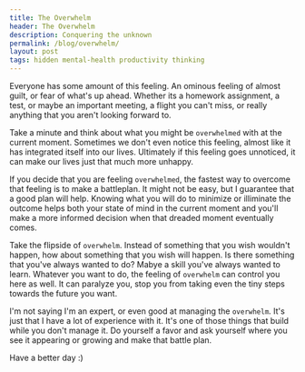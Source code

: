 ```yaml
---
title: The Overwhelm
header: The Overwhelm
description: Conquering the unknown
permalink: /blog/overwhelm/
layout: post
tags: hidden mental-health productivity thinking
---
```


Everyone has some amount of this feeling. An ominous feeling of almost guilt, or fear of what's up ahead. Whether its a homework assignment, a test, or maybe an important meeting, a flight you can't miss, or really anything that you aren't looking forward to. 

Take a minute and think about what you might be `overwhelmed` with at the current moment. Sometimes we don't even notice this feeling, almost like it has integrated itself into our lives. Ultimately if this feeling goes unnoticed, it can make our lives just that much more unhappy.

If you decide that you are feeling `overwhelmed`, the fastest way to overcome that feeling is to make a battleplan. It might not be easy, but I guarantee that a good plan will help. Knowing what you will do to minimize or illiminate the outcome helps both your state of mind in the current moment and you'll make a more informed decision when that dreaded moment eventually comes.

Take the flipside of `overwhelm`. Instead of something that you wish wouldn't happen, how about something that you wish will happen. Is there something that you've always wanted to do? Mabye a skill you've always wanted to learn. Whatever you want to do, the feeling of `overwhelm` can control you here as well. It can paralyze you, stop you from taking even the tiny steps towards the future you want. 

I'm not saying I'm an expert, or even good at managing the `overwhelm`. It's just that I have a lot of experience with it. It's one of those things that build while you don't manage it. Do yourself a favor and ask yourself where you see it appearing or growing and make that battle plan. 

Have a better day :)
